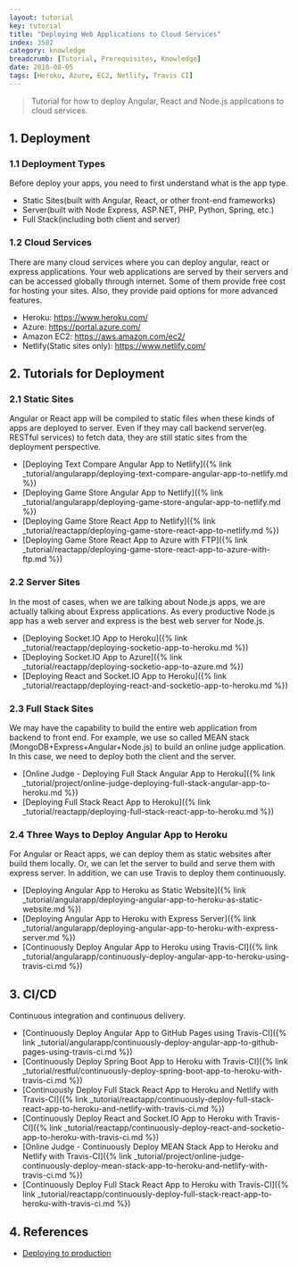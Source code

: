 ```yaml
---
layout: tutorial
key: tutorial
title: "Deploying Web Applications to Cloud Services"
index: 3502
category: knowledge
breadcrumb: [Tutorial, Prerequisites, Knowledge]
date: 2018-08-05
tags: [Heroku, Azure, EC2, Netlify, Travis CI]
---
```


> Tutorial for how to deploy Angular, React and Node.js applications to cloud services.

## 1. Deployment
### 1.1 Deployment Types
Before deploy your apps, you need to first understand what is the app type.
* Static Sites(built with Angular, React, or other front-end frameworks)
* Server(built with Node Express, ASP.NET, PHP, Python, Spring, etc.)
* Full Stack(including both client and server)

### 1.2 Cloud Services
There are many cloud services where you can deploy angular, react or express applications. Your web applications are served by their servers and can be accessed globally through internet. Some of them provide free cost for hosting your sites. Also, they provide paid options for more advanced features.
* Heroku: https://www.heroku.com/
* Azure: https://portal.azure.com/
* Amazon EC2: https://aws.amazon.com/ec2/
* Netlify(Static sites only): https://www.netlify.com/

## 2. Tutorials for Deployment
### 2.1 Static Sites
Angular or React app will be compiled to static files when these kinds of apps are deployed to server. Even if they may call backend server(eg. RESTful services) to fetch data, they are still static sites from the deployment perspective.
* [Deploying Text Compare Angular App to Netlify]({% link _tutorial/angularapp/deploying-text-compare-angular-app-to-netlify.md %})
* [Deploying Game Store Angular App to Netlify]({% link _tutorial/angularapp/deploying-game-store-angular-app-to-netlify.md %})
* [Deploying Game Store React App to Netlify]({% link _tutorial/reactapp/deploying-game-store-react-app-to-netlify.md %})
* [Deploying Game Store React App to Azure with FTP]({% link _tutorial/reactapp/deploying-game-store-react-app-to-azure-with-ftp.md %})

### 2.2 Server Sites
In the most of cases, when we are talking about Node.js apps, we are actually talking about Express applications. As every productive Node.js app has a web server and express is the best web server for Node.js.
* [Deploying Socket.IO App to Heroku]({% link _tutorial/reactapp/deploying-socketio-app-to-heroku.md %})
* [Deploying Socket.IO App to Azure]({% link _tutorial/reactapp/deploying-socketio-app-to-azure.md %})
* [Deploying React and Socket.IO App to Heroku]({% link _tutorial/reactapp/deploying-react-and-socketio-app-to-heroku.md %})

### 2.3 Full Stack Sites
We may have the capability to build the entire web application from backend to front end. For example, we use so called MEAN stack (MongoDB+Express+Angular+Node.js) to build an online judge application. In this case, we need to deploy both the client and the server.
* [Online Judge - Deploying Full Stack Angular App to Heroku]({% link _tutorial/project/online-judge-deploying-full-stack-angular-app-to-heroku.md %})
* [Deploying Full Stack React App to Heroku]({% link _tutorial/reactapp/deploying-full-stack-react-app-to-heroku.md %})

### 2.4 Three Ways to Deploy Angular App to Heroku
For Angular or React apps, we can deploy them as static websites after build them locally. Or, we can let the server to build and serve them with express server. In addition, we can use Travis to deploy them continuously.
* [Deploying Angular App to Heroku as Static Website]({% link _tutorial/angularapp/deploying-angular-app-to-heroku-as-static-website.md %})
* [Deploying Angular App to Heroku with Express Server]({% link _tutorial/angularapp/deploying-angular-app-to-heroku-with-express-server.md %})
* [Continuously Deploy Angular App to Heroku using Travis-CI]({% link _tutorial/angularapp/continuously-deploy-angular-app-to-heroku-using-travis-ci.md %})

## 3. CI/CD
Continuous integration and continuous delivery.
* [Continuously Deploy Angular App to GitHub Pages using Travis-CI]({% link _tutorial/angularapp/continuously-deploy-angular-app-to-github-pages-using-travis-ci.md %})
* [Continuously Deploy Spring Boot App to Heroku with Travis-CI]({% link _tutorial/restful/continuously-deploy-spring-boot-app-to-heroku-with-travis-ci.md %})
* [Continuously Deploy Full Stack React App to Heroku and Netlify with Travis-CI]({% link _tutorial/reactapp/continuously-deploy-full-stack-react-app-to-heroku-and-netlify-with-travis-ci.md %})
* [Continuously Deploy React and Socket.IO App to Heroku with Travis-CI]({% link _tutorial/reactapp/continuously-deploy-react-and-socketio-app-to-heroku-with-travis-ci.md %})
* [Online Judge - Continuously Deploy MEAN Stack App to Heroku and Netlify with Travis-CI]({% link _tutorial/project/online-judge-continuously-deploy-mean-stack-app-to-heroku-and-netlify-with-travis-ci.md %})
* [Continuously Deploy Full Stack React App to Heroku with Travis-CI]({% link _tutorial/reactapp/continuously-deploy-full-stack-react-app-to-heroku-with-travis-ci.md %})

## 4. References
* [Deploying to production](https://developer.mozilla.org/en-US/docs/Learn/Server-side/Express_Nodejs/deployment)
